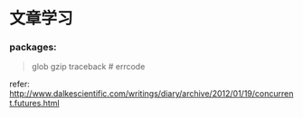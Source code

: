 文章学习
=======
### packages:
>glob
>gzip
>traceback # errcode


refer:
http://www.dalkescientific.com/writings/diary/archive/2012/01/19/concurrent.futures.html
